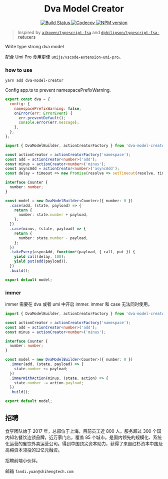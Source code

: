 <h1 align="center">Dva Model Creator</h1>
<p align="center">
    <a href="https://travis-ci.com/DiamondYuan/dva-model-creator">
      <img src="https://travis-ci.com/DiamondYuan/dva-model-creator.svg?branch=master" alt="Build Status">
    </a>
    <a href="https://codecov.io/gh/DiamondYuan/dva-model-creator">
      <img src="https://img.shields.io/codecov/c/github/DiamondYuan/dva-model-creator/master.svg?style=flat-square" alt="Codecov">
    </a>
    <a href="https://npmjs.org/package/dva-model-creator">
      <img src="https://img.shields.io/npm/v/dva-model-creator.svg?style=flat-square" alt="NPM version">
    </a>
</p>

> Inspired by [`aikoven/typescript-fsa`](https://github.com/aikoven/typescript-fsa) and [`dphilipson/typescript-fsa-reducers`](https://github.com/dphilipson/typescript-fsa-reducers)

Write type strong dva model

配合 Umi Pro 食用更佳 [`umijs/vscode-extension-umi-pro`](https://github.com/umijs/vscode-extension-umi-pro)。

### how to use

```bash
yarn add dva-model-creator
```

Config app.ts to prevent namespacePrefixWarning.

```javascript
export const dva = {
  config: {
    namespacePrefixWarning: false,
    onError(err: ErrorEvent) {
      err.preventDefault();
      console.error(err.message);
    },
  },
};
```

```typescript
import { DvaModelBuilder, actionCreatorFactory } from 'dva-model-creator';

const actionCreator = actionCreatorFactory('namespace');
const add = actionCreator<number>('add');
const minus = actionCreator<number>('minus');
const asyncAdd = actionCreator<number>('asyncAdd');
const delay = timeout => new Promise(resolve => setTimeout(resolve, timeout));

interface Counter {
  number: number;
}

const model = new DvaModelBuilder<Counter>({ number: 0 })
  .case(add, (state, payload) => {
    return {
      number: state.number + payload,
    };
  })
  .case(minus, (state, payload) => {
    return {
      number: state.number - payload,
    };
  })
  .takeEvery(asyncAdd, function*(payload, { call, put }) {
    yield call(delay, 100);
    yield put(add(payload));
  })
  .build();

export default model;
```

### immer

immer 需要在 dva 或者 umi 中开启 immer. immer 和 case 无法同时使用。

```typescript
import { DvaModelBuilder, actionCreatorFactory } from 'dva-model-creator';

const actionCreator = actionCreatorFactory('namespace');
const add = actionCreator<number>('add');
const minus = actionCreator<number>('minus');

interface Counter {
  number: number;
}

const model = new DvaModelBuilder<Counter>({ number: 0 })
  .immer(add, (state, payload) => {
    state.number += payload;
  })
  .immerWithAction(minus, (state, action) => {
    state.number -= action.payload;
  })
  .build();

export default model;
```

## 招聘

食亨团队始于 2017 年，总部位于上海，目前员工近 800 人。服务超过 300 个国内知名餐饮连锁品牌，近万家门店，覆盖 85 个城市。是国内领先的规模化、系统化运营的餐饮外卖运营公司。得到中国顶尖资本助力，获得了来自红杉资本中国及高榕资本领投的过亿元融资。

招聘前端小伙伴。

邮箱 `fandi.yuan@shihengtech.com`
